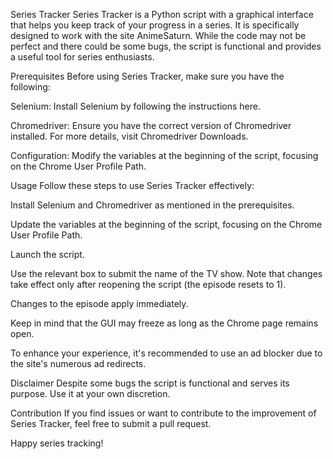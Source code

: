 Series Tracker
Series Tracker is a Python script with a graphical interface that helps you keep track of your progress in a series. It is specifically designed to work with the site AnimeSaturn. While the code may not be perfect and there could be some bugs, the script is functional and provides a useful tool for series enthusiasts.

Prerequisites
Before using Series Tracker, make sure you have the following:

Selenium: Install Selenium by following the instructions here.

Chromedriver: Ensure you have the correct version of Chromedriver installed. For more details, visit Chromedriver Downloads.

Configuration: Modify the variables at the beginning of the script, focusing on the Chrome User Profile Path.

Usage
Follow these steps to use Series Tracker effectively:

Install Selenium and Chromedriver as mentioned in the prerequisites.

Update the variables at the beginning of the script, focusing on the Chrome User Profile Path.

Launch the script.

Use the relevant box to submit the name of the TV show. Note that changes take effect only after reopening the script (the episode resets to 1).

Changes to the episode apply immediately.

Keep in mind that the GUI may freeze as long as the Chrome page remains open.

To enhance your experience, it's recommended to use an ad blocker due to the site's numerous ad redirects.

Disclaimer
Despite some bugs the script is functional and serves its purpose. Use it at your own discretion.

Contribution
If you find issues or want to contribute to the improvement of Series Tracker, feel free to submit a pull request.

Happy series tracking!






